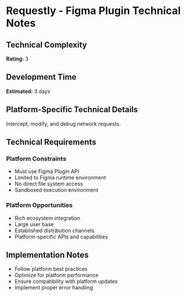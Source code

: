 # Requestly - Figma Plugin Technical Notes

## Technical Complexity
**Rating:** 3

## Development Time
**Estimated:** 3 days

## Platform-Specific Technical Details
Intercept, modify, and debug network requests.

## Technical Requirements

### Platform Constraints
- Must use Figma Plugin API
- Limited to Figma runtime environment
- No direct file system access
- Sandboxed execution environment

### Platform Opportunities
- Rich ecosystem integration
- Large user base
- Established distribution channels
- Platform-specific APIs and capabilities

## Implementation Notes
- Follow platform best practices
- Optimize for platform performance
- Ensure compatibility with platform updates
- Implement proper error handling
